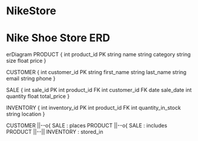 # NikeStore

# Nike Shoe Store ERD

erDiagram
  PRODUCT {
    int product_id PK
    string name
    string category
    string size
    float price
  }

  CUSTOMER {
    int customer_id PK
    string first_name
    string last_name
    string email
    string phone
  }

  SALE {
    int sale_id PK
    int product_id FK
    int customer_id FK
    date sale_date
    int quantity
    float total_price
  }

  INVENTORY {
    int inventory_id PK
    int product_id FK
    int quantity_in_stock
    string location
  }

  CUSTOMER ||--o{ SALE : places
  PRODUCT ||--o{ SALE : includes
  PRODUCT ||--|| INVENTORY : stored_in
